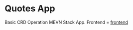 # Quotes App
Basic CRD Operation MEVN Stack App.
Frontend = [frontend](https://github.com/dimasandhk/frontend-quotes-app)
